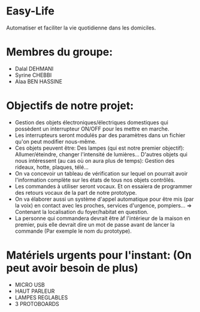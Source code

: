 # Easy-Life
Automatiser et faciliter la vie quotidienne dans les domiciles.

# Membres du groupe:
- Dalal DEHMANI
- Syrine CHEBBI
- Alaa BEN HASSINE

# Objectifs de notre projet:
- Gestion des objets électroniques/électriques domestiques qui possèdent un interrupteur ON/OFF pour les mettre en marche.
- Les interrupteurs seront modulés par des paramètres dans un fichier qu'on peut modifier nous-même.
- Ces objets peuvent être: Des lampes (qui est notre premier objectif): Allumer/éteindre, changer l'intensité de lumières... D'autres objets qui nous intéressent (au cas où on aura plus de temps): Gestion des rideaux, hotte, plaques, télé...
- On va concevoir un tableau de vérification sur lequel on pourrait avoir l'information complète sur les états de tous nos objets contrôlés.
- Les commandes à utiliser seront vocaux. Et on essaiera de programmer des retours vocaux de la part de notre prototype.
- On va élaborer aussi un système d'appel automatique pour être mis (par la voix) en contact avec les proches, services d'urgence, pompiers... => Contenant la localisation du foyer/habitat en question.
- La personne qui commandera devrait être àf l'intérieur de la maison en premier, puis elle devrait dire un mot de passe avant de lancer la commande (Par exemple le nom du prototype).

# Matériels urgents pour l'instant: (On peut avoir besoin de plus)
- MICRO USB
- HAUT PARLEUR
- LAMPES REGLABLES
- 3 PROTOBOARDS
